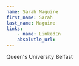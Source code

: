 ```yaml
---
name: Sarah Maguire
first_name: Sarah
last_name: Maguire
links:
	- name: LinkedIn
	absolutle_url:
---
```

Queen's University Belfast
